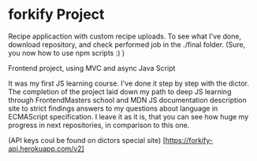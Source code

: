 # forkify Project

Recipe applicaction with custom recipe uploads. To see what I've done, download repository, and check performed job in the ./final folder. (Sure, you now how to use npm scripts :) )

Frontend project, using MVC and async Java Script

It was my first JS learning course. I've done it step by step with the dictor. The completion of the project laid down my path to deep JS learning through FrontendMasters school and MDN JS documentation description site to strict findings answers to my questions about language in ECMAScript specification. I leave it as it is, that you can see how huge my progress in next repositories, in comparison to this one.

(API keys coul be found on dictors special site) [https://forkify-api.herokuapp.com/v2]

